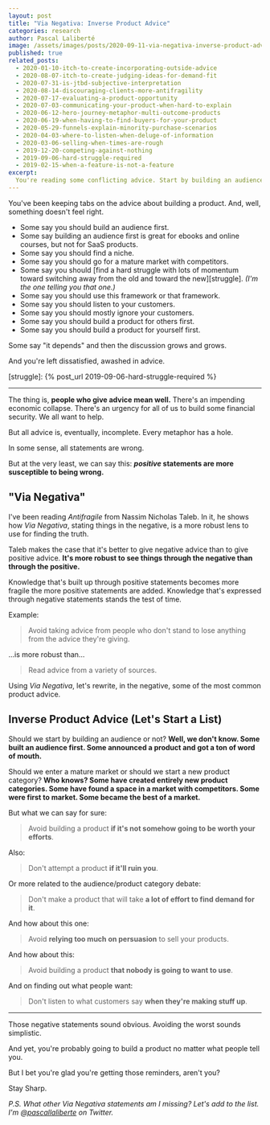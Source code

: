 ```yaml
---
layout: post
title: "Via Negativa: Inverse Product Advice"
categories: research
author: Pascal Laliberté
image: /assets/images/posts/2020-09-11-via-negativa-inverse-product-advice.jpg
published: true
related_posts:
  - 2020-01-10-itch-to-create-incorporating-outside-advice
  - 2020-08-07-itch-to-create-judging-ideas-for-demand-fit
  - 2020-07-31-is-jtbd-subjective-interpretation
  - 2020-08-14-discouraging-clients-more-antifragility
  - 2020-07-17-evaluating-a-product-opportunity
  - 2020-07-03-communicating-your-product-when-hard-to-explain
  - 2020-06-12-hero-journey-metaphor-multi-outcome-products
  - 2020-06-19-when-having-to-find-buyers-for-your-product
  - 2020-05-29-funnels-explain-minority-purchase-scenarios
  - 2020-04-03-where-to-listen-when-deluge-of-information
  - 2020-03-06-selling-when-times-are-rough
  - 2019-12-20-competing-against-nothing
  - 2019-09-06-hard-struggle-required
  - 2019-02-15-when-a-feature-is-not-a-feature
excerpt:
  You're reading some conflicting advice. Start by building an audience or no? Listen to your customers or ignore product research? Via Negativa, using a negative lens, might cut to the basics a little better. Let's try some inverse product advice.
---
```


You've been keeping tabs on the advice about building a product. And, well, something doesn't feel right.

* Some say you should build an audience first.
* Some say building an audience first is great for ebooks and online courses, but not for SaaS products.
* Some say you should find a niche.
* Some say you should go for a mature market with competitors.
* Some say you should [find a hard struggle with lots of momentum toward switching away from the old and toward the new][struggle]. _(I'm the one telling you that one.)_
* Some say you should use this framework or that framework.
* Some say you should listen to your customers.
* Some say you should mostly ignore your customers.
* Some say you should build a product for others first.
* Some say you should build a product for yourself first.

Some say "it depends" and then the discussion grows and grows.

And you're left dissatisfied, awashed in advice.

[struggle]: {% post_url 2019-09-06-hard-struggle-required %}

---

The thing is, **people who give advice mean well.** There's an impending economic collapse. There's an urgency for all of us to build some financial security. We all want to help.

But all advice is, eventually, incomplete. Every metaphor has a hole.

In some sense, all statements are wrong.

But at the very least, we can say this: **_positive_ statements are more susceptible to being wrong.**

## "Via Negativa"

I've been reading _Antifragile_ from Nassim Nicholas Taleb. In it, he shows how _Via Negativa_, stating things in the negative, is a more robust lens to use for finding the truth.

Taleb makes the case that it's better to give negative advice than to give positive advice. **It's more robust to see things through the negative than through the positive.**

Knowledge that's built up through positive statements becomes more fragile the more positive statements are added. Knowledge that's expressed through negative statements stands the test of time.

Example:

> Avoid taking advice from people who don't stand to lose anything from the advice they're giving.

...is more robust than...

> Read advice from a variety of sources.

Using _Via Negativa_, let's rewrite, in the negative, some of the most common product advice.

## Inverse Product Advice (Let's Start a List)

Should we start by building an audience or not? **Well, we don't know. Some built an audience first. Some announced a product and got a ton of word of mouth.** 

Should we enter a mature market or should we start a new product category? **Who knows? Some have created entirely new product categories. Some have found a space in a market with competitors. Some were first to market. Some became the best of a market.**

But what we can say for sure:

> Avoid building a product **if it's not somehow going to be worth your efforts**.

Also:

> Don't attempt a product **if it'll ruin you**.

Or more related to the audience/product category debate:

> Don't make a product that will take **a lot of effort to find demand for it**.

And how about this one:

> Avoid **relying too much on persuasion** to sell your products.

And how about this:

> Avoid building a product **that nobody is going to want to use**.

And on finding out what people want:

> Don't listen to what customers say **when they're making stuff up**.

---

Those negative statements sound obvious. Avoiding the worst sounds simplistic.

And yet, you're probably going to build a product no matter what people tell you.

But I bet you're glad you're getting those reminders, aren't you?

Stay Sharp.

_P.S. What other Via Negativa statements am I missing? Let's add to the list. I'm [@pascallaliberte][twitter] on Twitter._

[twitter]: https://twitter.com/pascallaliberte
